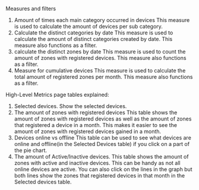 Measures and filters

1. Amount of times each main category occurred in devices
	This measure is used to calculate the amount of devices per sub category.
2. Calculate the distinct categories by date
	This measure is used to calculate the amount of distinct categories created by date. This measure also functions as a filter.
3. calculate the distinct zones by date
	This measure is used to count the amount of zones with registered devices. This measure also functions as a filter.
4. Measure for cumulative devices
	This measure is used to calculate the total amount of registered zones per month. This measure also functions as a filter.

High-Level Metrics page tables explained:
1.	Selected devices.
	Show the selected devices.
2.	The amount of zones with registered devices
	This table shows the amount of zones with registered devices as well as the amount of zones that registered a device in a month. This makes it easier to see the amount of zones with registered devices gained in a month.
3.	Devices online vs offline
	This table can be used to see what devices are online and offline(in the Selected Devices table) if you click on a part of the pie chart. 
4.	The amount of Active/Inactive devices.
	This table shows the amount of zones with active and inactive devices. This can be handy as not all online devices are active. You can also click on the lines in the graph but both lines show the zones that registered devices in that month in the Selected devices table.

